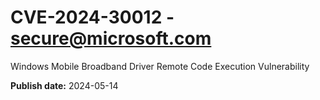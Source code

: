 # CVE-2024-30012 - secure@microsoft.com

Windows Mobile Broadband Driver Remote Code Execution Vulnerability

**Publish date:** 2024-05-14
